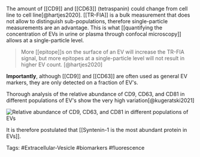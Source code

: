 The amount of [[CD9]] and [[CD63]] (tetraspanin) could change from cell line to cell line[@hartjes2020]. [[TR-FIA]] is a bulk measurement that does not allow to distinguish sub-populations, therefore single-particle measurements are an advantage. This is what [[quantifying the concentration of EVs in urine or plasma through confocal microscopy]] allows at a single-particle level. 

> More [[epitope]]s on the surface of an EV will increase the TR-FIA signal, but more epitopes at a single-particle level will not result in higher EV count.
> [@hartjes2020]

**Importantly**, although [[CD9]] and [[CD63]] are often used as general EV markers, they are only detected on a fraction of EV's. 

Thorough analysis of the relative abundance of CD9, CD63, and CD81 in different populations of EV's show the very high variation[@kugeratski2021]

![Relative abundance of CD9, CD63, and CD81 in different populations of EVs](/images/cd9_cd63_cd81_in_EV.png)

It is therefore postulated that [[Syntenin-1 is the most abundant protein in EVs]]. 

Tags: #Extracellular-Vesicle #biomarkers #fluorescence 
